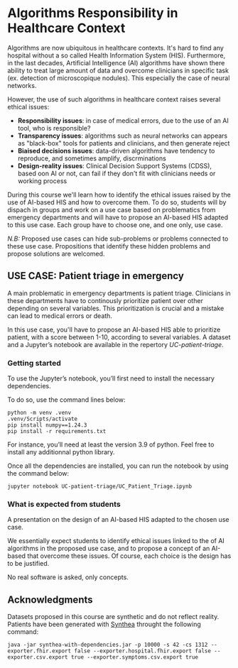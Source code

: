 # Algorithms Responsibility in Healthcare Context

Algorithms are now ubiquitous in healthcare contexts. It's hard to find
any hospital without a so called Health Information System (HIS).
Furthermore, in the last decades, Artificial Intelligence (AI) algorithms
have shown there ability to treat large amount of data and overcome
clinicians in specific task (ex. detection of microscopique nodules).
This especially the case of neural networks.

However, the use of such algorithms in healthcare context raises
several ethical issues:

* **Responsibility issues**: in case of medical errors, due to the
use of an AI tool, who is responsible?
* **Transparency issues**: algorithms such as neural networks
can appears as "black-box" tools for patients and clinicians,
and then generate reject
* **Biaised decisions issues**: data-driven algorithms have
tendency to reproduce, and sometimes amplify, discrminations
* **Design-reality issues**: Clinical Decision Support Systems (CDSS),
based oon AI or not, can fail if they don't fit with clinicians
needs or working process

During this course we'll learn how to identify the ethical
issues raised by the use of AI-based HIS and how to overcome them.
To do so, students will by dispach in groups and work on a use case based on
problematics from emergency departments and will have to propose an AI-based
HIS adapted to this use case. Each group have to choose one, and one only,
use case.

*N.B:* Proposed use cases can hide sub-problems or problems connected
to these use case. Propositions that identify these hidden problems
and propose solutions are welcomed.

## USE CASE: Patient triage in emergency

A main problematic in emergency departments is patient triage.
Clinicians in these departments have to continously prioritize
patient over other depending on several variables.
This prioritization is crucial and a mistake can lead to
medical errors or death.

In this use case, you'll have to propose an AI-based HIS
able to prioritize patient, with a score between 1-10, according to
several variables.
A dataset and a Jupyter’s notebook are available
in the repertory *UC-patient-triage*.

### Getting started

To use the Jupyter’s notebook, you’ll first need to
install the necessary dependencies.

To do so, use the command lines below:

```{bash}
python -m venv .venv
.venv/Scripts/activate
pip install numpy==1.24.3
pip install -r requirements.txt
```

For instance, you’ll need at least the version 3.9 of python.
Feel free to install any additionnal python library.

Once all the dependencies are installed, you can run the notebook
by using the command below:

```{bash}
jupyter notebook UC-patient-triage/UC_Patient_Triage.ipynb
```

### What is expected from students

A presentation on the design of an AI-based HIS
adapted to the chosen use case.

We essentially expect students to identify ethical issues linked
to the of AI algorithms in the proposed use case, and to propose
a concept of an AI-based that overcome these issues. Of course,
each choice is the design has to be justified.

No real software is asked, only concepts.

## Acknowledgments

Datasets proposed in this course are synthetic 
and do not reflect reality. Patients have been generated
with [Synthea](https://synthetichealth.github.io/synthea/)
throught the following command:

```{bash}
java -jar synthea-with-dependencies.jar -p 10000 -s 42 -cs 1312 --exporter.fhir.export false --exporter.hospital.fhir.export false --exporter.csv.export true --exporter.symptoms.csv.export true
```